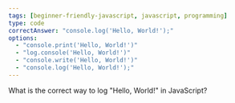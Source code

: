 ```yaml
---
tags: [beginner-friendly-javascript, javascript, programming]
type: code
correctAnswer: "console.log('Hello, World!');"
options:
  - "console.print('Hello, World!')"
  - "log.console('Hello, World!')"
  - "console.write('Hello, World!')"
  - "console.log('Hello, World!');"
---
```


What is the correct way to log "Hello, World!" in JavaScript?

